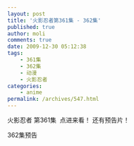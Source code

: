 ```yaml
---
layout: post
title: '火影忍者第361集 - 362集'
published: true
author: moli
comments: true
date: 2009-12-30 05:12:38
tags:
    - 361集
    - 362集
    - 动漫
    - 火影忍者
categories:
    - anime
permalink: /archives/547.html
---
```

火影忍者 第361集  点进来看！ 还有预告片！



362集预告